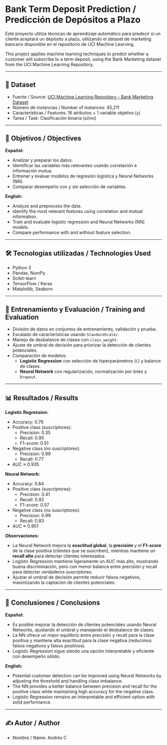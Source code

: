 # Bank Term Deposit Prediction / Predicción de Depósitos a Plazo

Este proyecto utiliza técnicas de aprendizaje automático para predecir si un cliente aceptará un depósito a plazo, utilizando el dataset de marketing bancario disponible en el repositorio de UCI Machine Learning.

This project applies machine learning techniques to predict whether a customer will subscribe to a term deposit, using the Bank Marketing dataset from the UCI Machine Learning Repository.

---

## 📁 Dataset

- Fuente / Source: [UCI Machine Learning Repository - Bank Marketing Dataset](https://archive.ics.uci.edu/dataset/222/bank+marketing)
- Número de instancias / Number of instances: 45,211
- Características / Features: 16 atributos + 1 variable objetivo (`y`)
- Tarea / Task: Clasificación binaria (sí/no)

---

## 🎯 Objetivos / Objectives

**Español:**
- Analizar y preparar los datos.
- Identificar las variables más relevantes usando correlación e información mutua.
- Entrenar y evaluar modelos de regresión logística y Neural Networks (NN).
- Comparar desempeño con y sin selección de variables.

**English:**
- Analyze and preprocess the data.
- Identify the most relevant features using correlation and mutual information.
- Train and evaluate logistic regression and Neural Networks (NN) models.
- Compare performance with and without feature selection.

---

## 🛠️ Tecnologías utilizadas / Technologies Used

- Python 3
- Pandas, NumPy
- Scikit-learn
- TensorFlow / Keras
- Matplotlib, Seaborn

---

## 🧪 Entrenamiento y Evaluación / Training and Evaluation

- División de datos en conjuntos de entrenamiento, validación y prueba.
- Escalado de características usando `StandardScaler`.
- Manejo de desbalance de clases con `class_weight`.
- Ajuste de umbral de decisión para priorizar la detección de clientes potenciales.
- Comparación de modelos:
  - **Logistic Regression** con selección de hiperparámetros (`C`) y balance de clases.
  - **Neural Network** con regularización, normalización por lotes y `Dropout`.

---

## 📊 Resultados / Results

**Logistic Regression:**

- Accuracy: 0.79
- Positive class (suscriptores):
  - Precision: 0.35
  - Recall: 0.95
  - F1-score: 0.51
- Negative class (no suscriptores):
  - Precision: 0.99
  - Recall: 0.77
- AUC ≈ 0.935

**Neural Network:**

- Accuracy: 0.84
- Positive class (suscriptores):
  - Precision: 0.41
  - Recall: 0.92
  - F1-score: 0.57
- Negative class (no suscriptores):
  - Precision: 0.99
  - Recall: 0.83
- AUC ≈ 0.901

**Observaciones:**

- La Neural Network mejora la **exactitud global**, la **precisión** y el **F1-score** de la clase positiva (clientes que se suscriben), mientras mantiene un **recall alto** para detectar clientes interesados.
- Logistic Regression mantiene ligeramente un AUC más alto, mostrando buena discriminación, pero con menor balance entre precisión y recall para detectar verdaderos suscriptores.
- Ajustar el umbral de decisión permite reducir falsos negativos, maximizando la captación de clientes potenciales.

---

## 📌 Conclusiones / Conclusions

**Español:**

- Es posible mejorar la detección de clientes potenciales usando Neural Networks, ajustando el umbral y manejando el desbalance de clases.
- La NN ofrece un mejor equilibrio entre precisión y recall para la clase positiva y mantiene alta exactitud para la clase negativa (reducimos falsos negativos y falsos positivos).
- Logistic Regression sigue siendo una opción interpretable y eficiente con desempeño sólido.

**English:**

- Potential customer detection can be improved using Neural Networks by adjusting the threshold and handling class imbalance.
- The NN provides a better balance between precision and recall for the positive class while maintaining high accuracy for the negative class.
- Logistic Regression remains an interpretable and efficient option with solid performance.

---

## ✍️ Autor / Author

- Nombre / Name: Andrés C

